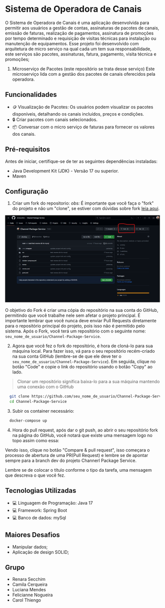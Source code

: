 # Sistema de Operadora de Canais

O Sistema de Operadora de Canais é uma aplicação desenvolvida para permitir aos usuários a gestão de contas, assinaturas de pacotes de canais, emissão de faturas, realização de pagamentos, assinatura de promoções por tempo determinado e requisição de visitas técnicas para instalação ou manutenção de equipamentos. Esse projeto foi desenvolvido com arquitetura de micro serviço na qual cada um tem sua responsabilidade, este serviços são pacotes, assinaturas, fatura, pagamento, visita técnica e promoções;

1. Microserviço de Pacotes (este repositório se trata desse serviço)
Este microserviço lida com a gestão dos pacotes de canais oferecidos pela operadora.

## Funcionalidades

- 🪙 Visualização de Pacotes: Os usuários podem visualizar os pacotes disponíveis, detalhando os canais incluídos, preços e condições.
- 🔒 Criar pacotes com canais selecionados.
- 📦 Conversar com o micro serviço de faturas para fornecer os valores dos canais.

## Pré-requisitos

Antes de iniciar, certifique-se de ter as seguintes dependências instaladas:

- Java Development Kit (JDK) - Versão 17 ou superior.
- Maven

## Configuração

1. Criar um fork do repositorio:
*obs:* É importante que você faça o "fork" do projeto e não um "clone", se estiver com dúvidas sobre fork [leia aqui](https://docs.github.com/pt/get-started/quickstart/fork-a-repo).

![print fork](image.png)

O objetivo do Fork é criar uma cópia do repositório na sua conta do GitHub, permitindo que você trabalhe nele sem afetar o projeto principal. É importante lembrar que você nunca deve enviar Pull Requests diretamente para o repositório principal do projeto, pois isso não é permitido pelo sistema. Após o Fork, você terá um repositório com o seguinte nome: `seu_nome_de_usuario/Channel-Package-Service`.

2. Agora que você fez o fork do repositório, é hora de cloná-lo para sua máquina local. Para fazer isso, vá para o seu repositório recém-criado na sua conta GitHub (lembre-se de que ele deve ter o `seu_nome_de_usuario/Channel-Package-Service`). Em seguida, clique no botão "Code" e copie o link do repositório usando o botão "Copy" ao lado.

> Clonar um repositório significa baixa-lo para a sua máquina mantendo uma conexão com o GitHub

```bash
  git clone https://github.com/seu_nome_de_usuario/Channel-Package-Service
  cd Channel-Package-Service
```

3. Subir os container necessário:

```bash
  docker-compose up
```

4. Hora do pull request, após dar o git push, ao abrir o seu repositório fork na página do GitHub, você notará que existe uma mensagem logo no topo assim como essa:

Vendo isso, clique no botão "Compare & pull request", isso começara o processo de abertura de uma PR(Pull Request) e lembre se de apontar sempre para a branch dev do projeto Channerl Package Service.

Lembre se de colocar o título conforme o tipo da tarefa, uma mensagem que descreva o que você fez.

## Tecnologias Utilizadas

- 💻 Linguagem de Programação: Java 17
- 💻 Framework: Spring Boot
- 💻 Banco de dados: mySql

## Maiores Desafios

- Manipular dados;
- Aplicação de design SOLID;

## Grupo

  - Renara Secchim
  - Camila Cerqueira
  - Luciana Mendes
  - Felicianne Nogueira
  - Carol Thiengo
